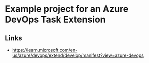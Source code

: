 # Example project for an Azure DevOps Task Extension

## Links
* https://learn.microsoft.com/en-us/azure/devops/extend/develop/manifest?view=azure-devops

